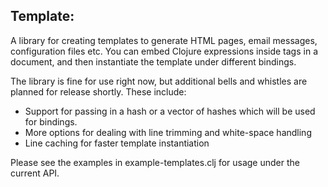 ## Template: 

A library for creating templates to generate HTML pages, email messages,
configuration files etc.  You can embed Clojure expressions inside tags in a
document, and then instantiate the template under different bindings.

The library is fine for use right now, but additional bells and whistles are
planned for release shortly.  These include:

 * Support for passing in a hash or a vector of hashes which will be used for
   bindings.
 * More options for dealing with line trimming and white-space handling
 * Line caching for faster template instantiation

Please see the examples in example-templates.clj for usage under the current
API. 
